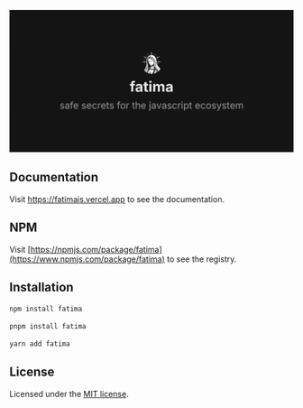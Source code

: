 [![Alt text](./assets/banner.png "Optional title")](https://fatimajs.vercel.app)

## Documentation

Visit https://fatimajs.vercel.app to see the documentation.

## NPM

Visit [https://npmjs.com/package/fatima](https://www.npmjs.com/package/fatima) to see the registry.

## Installation

```bash
npm install fatima
```

```bash
pnpm install fatima
```

```bash
yarn add fatima
```

## License

Licensed under the [MIT license](https://github.com/Fgc17/fatima/blob/fatima/LICENSE).
